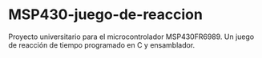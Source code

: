 # MSP430-juego-de-reaccion
Proyecto universitario para el microcontrolador MSP430FR6989. Un juego de reacción de tiempo programado en C y ensamblador.
